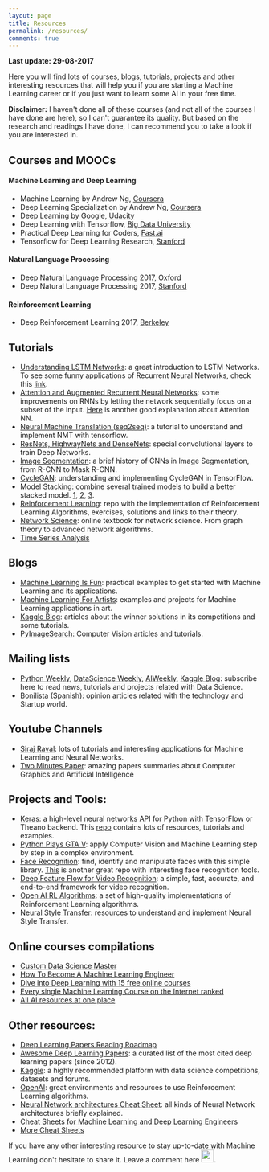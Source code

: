 ```yaml
---
layout: page
title: Resources
permalink: /resources/
comments: true
---
```


**Last update: 29-08-2017**

Here you will find lots of courses, blogs, tutorials, projects and other interesting resources that will help you if you are starting a Machine Learning career or if you just want to learn some AI in your free time.


**Disclaimer:** I haven't done all of these courses (and not all of the courses I have done are here), so I can't guarantee its quality. But based on the research and readings I have done, I can recommend you to take a look if you are interested in.

## Courses and MOOCs

#### Machine Learning and Deep Learning

* Machine Learning by Andrew Ng, [Coursera](https://www.class-central.com/mooc/835/coursera-machine-learning)
* Deep Learning Specialization by Andrew Ng, [Coursera](https://www.coursera.org/specializations/deep-learning)
* Deep Learning by Google, [Udacity](https://www.udacity.com/course/deep-learning--ud730)
* Deep Learning with Tensorflow, [Big Data University](https://cognitiveclass.ai/courses/deep-learning-tensorflow/)
* Practical Deep Learning for Coders, [Fast.ai](http://course.fast.ai/)
* Tensorflow for Deep Learning Research, [Stanford](http://web.stanford.edu/class/cs20si/syllabus.html)

#### Natural Language Processing
* Deep Natural Language Processing 2017, [Oxford](https://github.com/oxford-cs-deepnlp-2017/lectures)
* Deep Natural Language Processing 2017, [Stanford](http://cs224d.stanford.edu/syllabus.html)

#### Reinforcement Learning
* Deep Reinforcement Learning 2017, [Berkeley](http://rll.berkeley.edu/deeprlcourse/)

<!---
Deep Learning Blog Course: https://medium.com/@PyGurl
Learning AI if you Suck at Maths: https://hackernoon.com/learning-ai-if-you-suck-at-math-8bdfb4b79037
100 Days of Algorithms: https://medium.com/100-days-of-algorithms
Deep Learning Concepts: https://medium.com/towards-data-science/deep-learning-concepts-part-1-ea0b14b234c8
http://mccormickml.com/tutorials/
-->

## Tutorials

* [Understanding LSTM Networks](http://colah.github.io/posts/2015-08-Understanding-LSTMs/): a great introduction to LSTM Networks. To see some funny applications of Recurrent Neural Networks, check this [link](http://karpathy.github.io/2015/05/21/rnn-effectiveness/).
* [Attention and Augmented Recurrent Neural Networks](http://distill.pub/2016/augmented-rnns/): some improvements on RNNs by letting the network sequentially focus on a subset of the input. [Here](http://www.wildml.com/2016/01/attention-and-memory-in-deep-learning-and-nlp/) is another good explanation about Attention NN.
* [Neural Machine Translation (seq2seq)](https://github.com/tensorflow/nmt): a tutorial to understand and implement NMT with tensorflow. 
* [ResNets, HighwayNets and DenseNets](https://chatbotslife.com/resnets-highwaynets-and-densenets-oh-my-9bb15918ee32): special convolutional layers to train Deep Networks.
* [Image Segmentation](https://blog.athelas.com/a-brief-history-of-cnns-in-image-segmentation-from-r-cnn-to-mask-r-cnn-34ea83205de4): a brief history of CNNs in Image Segmentation, from R-CNN to Mask R-CNN.
* [CycleGAN](https://hardikbansal.github.io/CycleGANBlog/?utm_campaign=Artificial%2BIntelligence%2BWeekly&utm_medium=email&utm_source=Artificial_Intelligence_Weekly_62): understanding and implementing CycleGAN in TensorFlow.
* Model Stacking: combine several trained models to build a better stacked model. [1](http://blog.kaggle.com/2016/12/27/a-kagglers-guide-to-model-stacking-in-practice/), [2](https://mlwave.com/kaggle-ensembling-guide/), [3](http://blog.kaggle.com/2017/06/15/stacking-made-easy-an-introduction-to-stacknet-by-competitions-grandmaster-marios-michailidis-kazanova/).
* [Reinforcement Learning](https://github.com/dennybritz/reinforcement-learning): repo with the implementation of Reinforcement Learning Algorithms, exercises, solutions and links to their theory.
* [Network Science](http://barabasi.com/networksciencebook/): online textbook for network science. From graph theory to advanced network algorithms.
* [Time Series Analysis](http://www.blackarbs.com/blog/time-series-analysis-in-python-linear-models-to-garch/11/1/2016)
<!--
* [Adversarial Autoencoders](https://medium.com/towards-data-science/a-wizards-guide-to-adversarial-autoencoders-part-2-exploring-latent-space-with-adversarial-2d53a6f8a4f9)
* [NLP best practices](http://ruder.io/deep-learning-nlp-best-practices/index.html#taskspecificbestpractices)
-->


## Blogs

* [Machine Learning Is Fun](http://www.machinelearningisfun.com/): practical examples to get started with Machine Learning and its applications.
* [Machine Learning For Artists](https://ml4a.github.io): examples and projects for Machine Learning applications in art.
* [Kaggle Blog](http://blog.kaggle.com/): articles about the winner solutions in its competitions and some tutorials.
* [PyImageSearch](https://www.pyimagesearch.com): Computer Vision articles and tutorials.
<!--- * [blog.otoro.net](http://blog.otoro.net/)-->


## Mailing lists

* [Python Weekly](http://www.pythonweekly.com/), [DataScience Weekly](https://www.datascienceweekly.org/), [AIWeekly](http://aiweekly.co/), [Kaggle Blog](http://blog.kaggle.com/): subscribe here to read news, tutorials and projects related with Data Science.
* [Bonilista](http://bonillaware.us2.list-manage.com/subscribe?u=374c664073e1a1fa3deca53b4&id=e67967d43f) (Spanish): opinion articles related with the technology and Startup world.


## Youtube Channels

* [Siraj Raval](https://www.youtube.com/channel/UCWN3xxRkmTPmbKwht9FuE5A): lots of tutorials and interesting applications for Machine Learning and Neural Networks.
* [Two Minutes Paper](https://www.youtube.com/user/keeroyz): amazing papers summaries about Computer Graphics and Artificial Intelligence


## Projects and Tools:

* [Keras](https://keras.io/): a high-level neural networks API for Python with TensorFlow or Theano backend. This [repo](https://github.com/fchollet/keras-resources) contains lots of resources, tutorials and examples. 
* [Python Plays GTA V](https://pythonprogramming.net/game-frames-open-cv-python-plays-gta-v/): apply Computer Vision and Machine Learning step by step in a complex environment. 
* [Face Recognition](https://github.com/ageitgey/face_recognition): find, identify and manipulate faces with this simple library. [This](https://github.com/cmusatyalab/openface) is another great repo with interesting face recognition tools.
* [Deep Feature Flow for Video Recognition](https://github.com/msracver/Deep-Feature-Flow): a simple, fast, accurate, and end-to-end framework for video recognition.
* [Open AI RL Algorithms](https://github.com/openai/baselines): a set of high-quality implementations of Reinforcement Learning algorithms.
* [Neural Style Transfer](https://medium.com/towards-data-science/important-resources-if-you-are-working-with-neural-style-transfer-or-deep-photo-style-transfer-719593b3dbf1): resources to understand and implement Neural Style Transfer.
<!-- * [Text classification algorithms](https://github.com/brightmart/text_classification): all kinds of text classificaiton models and more with deep learning
* [Fast Style Transfer](https://github.com/lengstrom/fast-style-transfer)
-->


## Online courses compilations

* [Custom Data Science Master](https://medium.com/@davidventuri/i-dropped-out-of-school-to-create-my-own-data-science-master-s-here-s-my-curriculum-1b400dcee412)
* [How To Become A Machine Learning Engineer](https://hackernoon.com/learning-path-for-machine-learning-engineer-a7d5dc9de4a4)
* [Dive into Deep Learning with 15 free online courses](https://medium.freecodecamp.com/dive-into-deep-learning-with-these-23-online-courses-bf247d289cc0)
* [Every single Machine Learning Course on the Internet ranked](https://medium.freecodecamp.com/every-single-machine-learning-course-on-the-internet-ranked-by-your-reviews-3c4a7b8026c0)
* [All AI resources at one place](http://aimedicines.com/2017/03/17/all-ai-resources-at-one-place/)


## Other resources:

* [Deep Learning Papers Reading Roadmap](https://github.com/songrotek/Deep-Learning-Papers-Reading-Roadmap)
* [Awesome Deep Learning Papers](https://github.com/terryum/awesome-deep-learning-papers): a curated list of the most cited deep learning papers (since 2012).
* [Kaggle](https://www.kaggle.com/): a highly recommended platform with data science competitions, datasets and forums.
* [OpenAI](https://universe.openai.com/): great environments and resources to use Reinforcement Learning algorithms.
* [Neural Network architectures Cheat Sheet](https://medium.com/towards-data-science/the-mostly-complete-chart-of-neural-networks-explained-3fb6f2367464): all kinds of Neural Network architectures briefly explained.
* [Cheat Sheets for Machine Learning and Deep Learning Engineers](https://medium.com/@kailashahirwar/essential-cheat-sheets-for-machine-learning-and-deep-learning-researchers-efb6a8ebd2e5)  
* [More Cheat Sheets](https://unsupervisedmethods.com/cheat-sheet-of-machine-learning-and-python-and-math-cheat-sheets-a4afe4e791b6)


If you have any other interesting resource to stay up-to-date with Machine Learning don't hesitate to share it. Leave a comment here <img src="{{ site.baseurl }}/images/icons/finger_down.png" width="25">.
